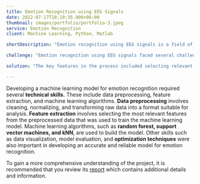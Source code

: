 ```yaml
---
title: Emotion Recognition using EEG Signals
date: 2022-07-17T18:19:35.000+06:00
thumbnail: images/portfolio/portfolio-3.jpeg
service: Emotion Recognition
client: Machine Learning, Python, Matlab

shortDescription: "Emotion recognition using EEG signals is a field of study that focuses on the development of algorithms and techniques to detect and **interpret human emotions** based on electroencephalography (EEG) signals. To recognize emotions using EEG signals, various machine learning techniques were applied like **SVM, Random Forest and kNN.** The process typically involved collecting EEG signals while individuals are experiencing different emotional states, preprocessing the signals to extract relevant features such as **power spectral density**, band power, and skewness, selecting appropriate machine learning models, and fine-tuning the models to achieve accurate classification results. The **DEAP dataset**, which included both physiological signals such as EEG and audiovisual signals, was used to extract features from 40 EEG channels of 32 individuals while they watched 40 videos an achieved an impressive overall **accuracy of 99.38%.**"

challenge: "Emotion recognition using EEG signals faced several challenges, including **signal noise**, individual differences, limited availability of datasets, and **interpretation of signals.** EEG signals are prone to various sources of noise and artifacts that can affect the quality of the signals. Additionally, the **limited availability of high-quality EEG datasets** made it difficult to develop and evaluate algorithms. Finally, the interpretation of EEG signals was complex, which made it challenging to **determine features** of the signals that are most informative for detecting emotions."

solution: "The key features in the process included selecting relevant EEG channels, choosing appropriate time windows, and **applying signal processing techniques** to extract meaningful features from the raw EEG data. **Feature selection** was also an essential aspect of the process, as it helped to identify the most relevant features for emotion recognition while minimizing noise and redundancy. Also, while training the data, the algorithm ensured that it **effective for a wide range of individuals** and hence achieved overall **accuracy of 99.38%.**  "

---
```

Developing a machine learning model for emotion recognition required several **technical skills.** These include data preprocessing, feature extraction, and machine learning algorithms. **Data preprocessing** involves cleaning, normalizing, and transforming raw data into a format suitable for analysis. **Feature extraction** involves selecting the most relevant features from the preprocessed data that was used to train the machine learning model. Machine learning algorithms, such as **random forest, support vector machines, and kNN**, are used to build the model. Other skills such as data visualization, model evaluation, and **optimization techniques** were also important in developing an accurate and reliable model for emotion recognition.

To gain a more comprehensive understanding of the project, it is recommended that you review its [report](https://drive.google.com/file/d/1bhueqiBn0vvsvWxKlg9CqBnJX6fuxoIb/view?usp=sharing) which contains additional details and information.